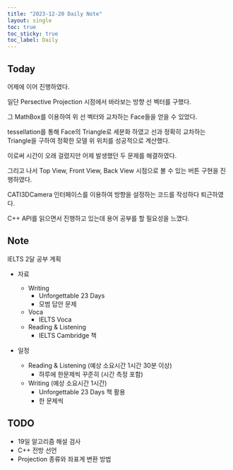 ```yaml
---
title: "2023-12-20 Daily Note"
layout: single
toc: true
toc_sticky: true
toc_label: Daily
---
```


## Today


어제에 이어 진행하였다. 

일단 Persective Projection 시점에서 바라보는 방향 선 벡터를 구했다. 

그  MathBox를 이용하여 위 선 벡터와 교차하는 Face들을 얻을 수 있었다. 

tessellation를 통해 Face의 Triangle로 세분화 하였고 선과 정확히 교차하는 Triangle을 구하여 정확한 모델 위 위치를 성공적으로 계산했다. 

이로써 시간이 오래 걸렸지만 어제 발생했던 두 문제를 해결하였다. 

그리고 나서 Top View, Front View, Back View 시점으로 볼 수 있는 버튼 구현을 진행하였다.

CATI3DCamera 인터페이스를 이용하여 방향을 설정하는 코드를 작성하다 퇴근하였다.

C++ API를 읽으면서 진행하고 있는데 용어 공부를 할 필요성을 느꼈다.


## Note
IELTS 2달 공부 계획
-  자료
   -  Writing
      -  Unforgettable 23 Days
      -  모범 답안 문제
   -  Voca
      -  IELTS Voca
   -  Reading & Listening
      -  IELTS Cambridge 책 

- 일정
  - Reading & Listening (예상 소요시간 1시간 30분 이상)
    - 하루에 한문제씩 꾸준히 (시간 측정 포함)
  - Writing (예상 소요시간 1시간)
    - Unforgettable 23 Days 책 활용
    - 한 문제씩


## TODO

- 19일 알고리즘 해설 검사
- C++ 전방 선언
- Projection 종류와 좌표계 변환 방법